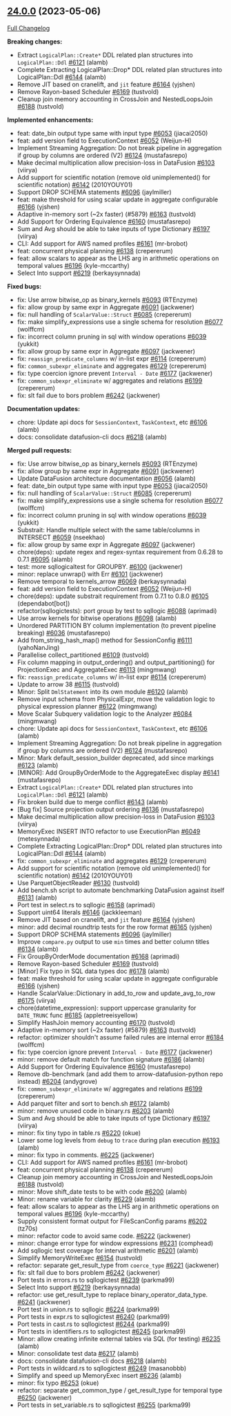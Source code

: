 <!---
  Licensed to the Apache Software Foundation (ASF) under one
  or more contributor license agreements.  See the NOTICE file
  distributed with this work for additional information
  regarding copyright ownership.  The ASF licenses this file
  to you under the Apache License, Version 2.0 (the
  "License"); you may not use this file except in compliance
  with the License.  You may obtain a copy of the License at

    http://www.apache.org/licenses/LICENSE-2.0

  Unless required by applicable law or agreed to in writing,
  software distributed under the License is distributed on an
  "AS IS" BASIS, WITHOUT WARRANTIES OR CONDITIONS OF ANY
  KIND, either express or implied.  See the License for the
  specific language governing permissions and limitations
  under the License.
-->

## [24.0.0](https://github.com/apache/arrow-datafusion/tree/24.0.0) (2023-05-06)

[Full Changelog](https://github.com/apache/arrow-datafusion/compare/23.0.0...24.0.0)

**Breaking changes:**

- Extract `LogicalPlan::Create*` DDL related plan structures into `LogicalPlan::Ddl` [#6121](https://github.com/apache/arrow-datafusion/pull/6121) (alamb)
- Complete Extracting LogicalPlan::Drop\* DDL related plan structures into LogicalPlan::Ddl [#6144](https://github.com/apache/arrow-datafusion/pull/6144) (alamb)
- Remove JIT based on cranelift, and `jit` feature [#6164](https://github.com/apache/arrow-datafusion/pull/6164) (yjshen)
- Remove Rayon-based Scheduler [#6169](https://github.com/apache/arrow-datafusion/pull/6169) (tustvold)
- Cleanup join memory accounting in CrossJoin and NestedLoopsJoin [#6188](https://github.com/apache/arrow-datafusion/pull/6188) (tustvold)

**Implemented enhancements:**

- feat: date_bin output type same with input type [#6053](https://github.com/apache/arrow-datafusion/pull/6053) (jiacai2050)
- feat: add version field to ExecutionContext [#6052](https://github.com/apache/arrow-datafusion/pull/6052) (Weijun-H)
- Implement Streaming Aggregation: Do not break pipeline in aggregation if group by columns are ordered (V2) [#6124](https://github.com/apache/arrow-datafusion/pull/6124) (mustafasrepo)
- Make decimal multiplication allow precision-loss in DataFusion [#6103](https://github.com/apache/arrow-datafusion/pull/6103) (viirya)
- Add support for scientific notation (remove old unimplemented() for scientific notation) [#6142](https://github.com/apache/arrow-datafusion/pull/6142) (2010YOUY01)
- Support DROP SCHEMA statements [#6096](https://github.com/apache/arrow-datafusion/pull/6096) (jaylmiller)
- feat: make threshold for using scalar update in aggregate configurable [#6166](https://github.com/apache/arrow-datafusion/pull/6166) (yjshen)
- Adaptive in-memory sort (~2x faster) (#5879) [#6163](https://github.com/apache/arrow-datafusion/pull/6163) (tustvold)
- Add Support for Ordering Equivalence [#6160](https://github.com/apache/arrow-datafusion/pull/6160) (mustafasrepo)
- Sum and Avg should be able to take inputs of type Dictionary [#6197](https://github.com/apache/arrow-datafusion/pull/6197) (viirya)
- CLI: Add support for AWS named profiles [#6161](https://github.com/apache/arrow-datafusion/pull/6161) (mr-brobot)
- feat: concurrent physical planning [#6138](https://github.com/apache/arrow-datafusion/pull/6138) (crepererum)
- feat: allow scalars to appear as the LHS arg in arithmetic operations on temporal values [#6196](https://github.com/apache/arrow-datafusion/pull/6196) (kyle-mccarthy)
- Select Into support [#6219](https://github.com/apache/arrow-datafusion/pull/6219) (berkaysynnada)

**Fixed bugs:**

- fix: Use arrow bitwise_op as binary_kernels [#6093](https://github.com/apache/arrow-datafusion/pull/6093) (RTEnzyme)
- fix: allow group by same expr in Aggregate [#6091](https://github.com/apache/arrow-datafusion/pull/6091) (jackwener)
- fix: null handling of `ScalarValue::Struct` [#6085](https://github.com/apache/arrow-datafusion/pull/6085) (crepererum)
- fix: make simplify_expressions use a single schema for resolution [#6077](https://github.com/apache/arrow-datafusion/pull/6077) (wolffcm)
- fix: incorrect column pruning in sql with window operations [#6039](https://github.com/apache/arrow-datafusion/pull/6039) (yukkit)
- fix: allow group by same expr in Aggregate [#6097](https://github.com/apache/arrow-datafusion/pull/6097) (jackwener)
- fix: `reassign_predicate_columns` w/ in-list expr [#6114](https://github.com/apache/arrow-datafusion/pull/6114) (crepererum)
- fix: `common_subexpr_eliminate` and aggregates [#6129](https://github.com/apache/arrow-datafusion/pull/6129) (crepererum)
- fix: type coercion ignore prevent `Interval - Date` [#6177](https://github.com/apache/arrow-datafusion/pull/6177) (jackwener)
- fix: `common_subexpr_eliminate` w/ aggregates and relations [#6199](https://github.com/apache/arrow-datafusion/pull/6199) (crepererum)
- fix: slt fail due to bors problem [#6242](https://github.com/apache/arrow-datafusion/pull/6242) (jackwener)

**Documentation updates:**

- chore: Update api docs for `SessionContext`, `TaskContext`, etc [#6106](https://github.com/apache/arrow-datafusion/pull/6106) (alamb)
- docs: consolidate datafusion-cli docs [#6218](https://github.com/apache/arrow-datafusion/pull/6218) (alamb)

**Merged pull requests:**

- fix: Use arrow bitwise_op as binary_kernels [#6093](https://github.com/apache/arrow-datafusion/pull/6093) (RTEnzyme)
- fix: allow group by same expr in Aggregate [#6091](https://github.com/apache/arrow-datafusion/pull/6091) (jackwener)
- Update DataFusion architecture documentation [#6056](https://github.com/apache/arrow-datafusion/pull/6056) (alamb)
- feat: date_bin output type same with input type [#6053](https://github.com/apache/arrow-datafusion/pull/6053) (jiacai2050)
- fix: null handling of `ScalarValue::Struct` [#6085](https://github.com/apache/arrow-datafusion/pull/6085) (crepererum)
- fix: make simplify_expressions use a single schema for resolution [#6077](https://github.com/apache/arrow-datafusion/pull/6077) (wolffcm)
- fix: incorrect column pruning in sql with window operations [#6039](https://github.com/apache/arrow-datafusion/pull/6039) (yukkit)
- Substrait: Handle multiple select with the same table/columns in INTERSECT [#6059](https://github.com/apache/arrow-datafusion/pull/6059) (nseekhao)
- fix: allow group by same expr in Aggregate [#6097](https://github.com/apache/arrow-datafusion/pull/6097) (jackwener)
- chore(deps): update regex and regex-syntax requirement from 0.6.28 to 0.7.1 [#6095](https://github.com/apache/arrow-datafusion/pull/6095) (alamb)
- test: more sqllogicaltest for GROUPBY. [#6100](https://github.com/apache/arrow-datafusion/pull/6100) (jackwener)
- minor: replace unwrap() with Err [#6101](https://github.com/apache/arrow-datafusion/pull/6101) (jackwener)
- Remove temporal to kernels_arrow [#6069](https://github.com/apache/arrow-datafusion/pull/6069) (berkaysynnada)
- feat: add version field to ExecutionContext [#6052](https://github.com/apache/arrow-datafusion/pull/6052) (Weijun-H)
- chore(deps): update substrait requirement from 0.7.1 to 0.8.0 [#6105](https://github.com/apache/arrow-datafusion/pull/6105) (dependabot[bot])
- refactor(sqllogictests): port group by test to sqllogic [#6088](https://github.com/apache/arrow-datafusion/pull/6088) (aprimadi)
- Use arrow kernels for bitwise operations [#6098](https://github.com/apache/arrow-datafusion/pull/6098) (alamb)
- Unordered PARTITION BY column implementation (to prevent pipeline breaking) [#6036](https://github.com/apache/arrow-datafusion/pull/6036) (mustafasrepo)
- Add from_string_hash_map() method for SessionConfig [#6111](https://github.com/apache/arrow-datafusion/pull/6111) (yahoNanJing)
- Parallelise collect_partitioned [#6109](https://github.com/apache/arrow-datafusion/pull/6109) (tustvold)
- Fix column mapping in output_ordering() and output_partitioning() for ProjectionExec and AggregateExec [#6113](https://github.com/apache/arrow-datafusion/pull/6113) (mingmwang)
- fix: `reassign_predicate_columns` w/ in-list expr [#6114](https://github.com/apache/arrow-datafusion/pull/6114) (crepererum)
- Update to arrow 38 [#6115](https://github.com/apache/arrow-datafusion/pull/6115) (tustvold)
- Minor: Split `DmlStatement` into its own module [#6120](https://github.com/apache/arrow-datafusion/pull/6120) (alamb)
- Remove input schema from PhysicalExpr, move the validation logic to physical expression planner [#6122](https://github.com/apache/arrow-datafusion/pull/6122) (mingmwang)
- Move Scalar Subquery validation logic to the Analyzer [#6084](https://github.com/apache/arrow-datafusion/pull/6084) (mingmwang)
- chore: Update api docs for `SessionContext`, `TaskContext`, etc [#6106](https://github.com/apache/arrow-datafusion/pull/6106) (alamb)
- Implement Streaming Aggregation: Do not break pipeline in aggregation if group by columns are ordered (V2) [#6124](https://github.com/apache/arrow-datafusion/pull/6124) (mustafasrepo)
- Minor: Mark default_session_builder deprecated, add since markings [#6123](https://github.com/apache/arrow-datafusion/pull/6123) (alamb)
- [MINOR]: Add GroupByOrderMode to the AggregateExec display [#6141](https://github.com/apache/arrow-datafusion/pull/6141) (mustafasrepo)
- Extract `LogicalPlan::Create*` DDL related plan structures into `LogicalPlan::Ddl` [#6121](https://github.com/apache/arrow-datafusion/pull/6121) (alamb)
- Fix broken build due to merge conflict [#6143](https://github.com/apache/arrow-datafusion/pull/6143) (alamb)
- [Bug fix] Source projection output ordering [#6136](https://github.com/apache/arrow-datafusion/pull/6136) (mustafasrepo)
- Make decimal multiplication allow precision-loss in DataFusion [#6103](https://github.com/apache/arrow-datafusion/pull/6103) (viirya)
- MemoryExec INSERT INTO refactor to use ExecutionPlan [#6049](https://github.com/apache/arrow-datafusion/pull/6049) (metesynnada)
- Complete Extracting LogicalPlan::Drop\* DDL related plan structures into LogicalPlan::Ddl [#6144](https://github.com/apache/arrow-datafusion/pull/6144) (alamb)
- fix: `common_subexpr_eliminate` and aggregates [#6129](https://github.com/apache/arrow-datafusion/pull/6129) (crepererum)
- Add support for scientific notation (remove old unimplemented() for scientific notation) [#6142](https://github.com/apache/arrow-datafusion/pull/6142) (2010YOUY01)
- Use ParquetObjectReader [#6130](https://github.com/apache/arrow-datafusion/pull/6130) (tustvold)
- Add bench.sh script to automate benchmarking DataFusion against itself [#6131](https://github.com/apache/arrow-datafusion/pull/6131) (alamb)
- Port test in select.rs to sqllogic [#6158](https://github.com/apache/arrow-datafusion/pull/6158) (aprimadi)
- Support uint64 literals [#6146](https://github.com/apache/arrow-datafusion/pull/6146) (jackkleeman)
- Remove JIT based on cranelift, and `jit` feature [#6164](https://github.com/apache/arrow-datafusion/pull/6164) (yjshen)
- minor: add decimal roundtrip tests for the row format [#6165](https://github.com/apache/arrow-datafusion/pull/6165) (yjshen)
- Support DROP SCHEMA statements [#6096](https://github.com/apache/arrow-datafusion/pull/6096) (jaylmiller)
- Improve `compare.py` output to use `min` times and better column titles [#6134](https://github.com/apache/arrow-datafusion/pull/6134) (alamb)
- Fix GroupByOrderMode documentation [#6168](https://github.com/apache/arrow-datafusion/pull/6168) (aprimadi)
- Remove Rayon-based Scheduler [#6169](https://github.com/apache/arrow-datafusion/pull/6169) (tustvold)
- [Minor] Fix typo in SQL data types doc [#6178](https://github.com/apache/arrow-datafusion/pull/6178) (alamb)
- feat: make threshold for using scalar update in aggregate configurable [#6166](https://github.com/apache/arrow-datafusion/pull/6166) (yjshen)
- Handle ScalarValue::Dictionary in add_to_row and update_avg_to_row [#6175](https://github.com/apache/arrow-datafusion/pull/6175) (viirya)
- chore(datetime_expression): support uppercase granularity for `DATE_TRUNC` func [#6185](https://github.com/apache/arrow-datafusion/pull/6185) (appletreeisyellow)
- Simplify HashJoin memory accounting [#6170](https://github.com/apache/arrow-datafusion/pull/6170) (tustvold)
- Adaptive in-memory sort (~2x faster) (#5879) [#6163](https://github.com/apache/arrow-datafusion/pull/6163) (tustvold)
- refactor: optimizer shouldn't assume failed rules are internal error [#6184](https://github.com/apache/arrow-datafusion/pull/6184) (wolffcm)
- fix: type coercion ignore prevent `Interval - Date` [#6177](https://github.com/apache/arrow-datafusion/pull/6177) (jackwener)
- minor: remove default match for function signature [#6186](https://github.com/apache/arrow-datafusion/pull/6186) (alamb)
- Add Support for Ordering Equivalence [#6160](https://github.com/apache/arrow-datafusion/pull/6160) (mustafasrepo)
- Remove db-benchmark (and add them to arrow-datafusion-python repo instead) [#6204](https://github.com/apache/arrow-datafusion/pull/6204) (andygrove)
- fix: `common_subexpr_eliminate` w/ aggregates and relations [#6199](https://github.com/apache/arrow-datafusion/pull/6199) (crepererum)
- Add parquet filter and sort to bench.sh [#6172](https://github.com/apache/arrow-datafusion/pull/6172) (alamb)
- minor: remove unused code in binary.rs [#6203](https://github.com/apache/arrow-datafusion/pull/6203) (alamb)
- Sum and Avg should be able to take inputs of type Dictionary [#6197](https://github.com/apache/arrow-datafusion/pull/6197) (viirya)
- minor: fix tiny typo in table.rs [#6220](https://github.com/apache/arrow-datafusion/pull/6220) (okue)
- Lower some log levels from `debug` to `trace` during plan execution [#6193](https://github.com/apache/arrow-datafusion/pull/6193) (alamb)
- minor: fix typo in comments. [#6225](https://github.com/apache/arrow-datafusion/pull/6225) (jackwener)
- CLI: Add support for AWS named profiles [#6161](https://github.com/apache/arrow-datafusion/pull/6161) (mr-brobot)
- feat: concurrent physical planning [#6138](https://github.com/apache/arrow-datafusion/pull/6138) (crepererum)
- Cleanup join memory accounting in CrossJoin and NestedLoopsJoin [#6188](https://github.com/apache/arrow-datafusion/pull/6188) (tustvold)
- minor: Move shift_date tests to be with code [#6200](https://github.com/apache/arrow-datafusion/pull/6200) (alamb)
- Minor: rename variable for clarity [#6229](https://github.com/apache/arrow-datafusion/pull/6229) (alamb)
- feat: allow scalars to appear as the LHS arg in arithmetic operations on temporal values [#6196](https://github.com/apache/arrow-datafusion/pull/6196) (kyle-mccarthy)
- Supply consistent format output for FileScanConfig params [#6202](https://github.com/apache/arrow-datafusion/pull/6202) (tz70s)
- minor: refactor code to avoid same code. [#6222](https://github.com/apache/arrow-datafusion/pull/6222) (jackwener)
- minor: change error type for window expressions [#6231](https://github.com/apache/arrow-datafusion/pull/6231) (comphead)
- Add sqllogic test coverage for interval arithmetic [#6201](https://github.com/apache/arrow-datafusion/pull/6201) (alamb)
- Simplify MemoryWriteExec [#6154](https://github.com/apache/arrow-datafusion/pull/6154) (tustvold)
- refactor: separate get_result_type from `coerce_type` [#6221](https://github.com/apache/arrow-datafusion/pull/6221) (jackwener)
- fix: slt fail due to bors problem [#6242](https://github.com/apache/arrow-datafusion/pull/6242) (jackwener)
- Port tests in errors.rs to sqllogictest [#6239](https://github.com/apache/arrow-datafusion/pull/6239) (parkma99)
- Select Into support [#6219](https://github.com/apache/arrow-datafusion/pull/6219) (berkaysynnada)
- refactor: use get_result_type to replace binary_operator_data_type. [#6241](https://github.com/apache/arrow-datafusion/pull/6241) (jackwener)
- Port test in union.rs to sqllogic [#6224](https://github.com/apache/arrow-datafusion/pull/6224) (parkma99)
- Port tests in expr.rs to sqllogictest [#6240](https://github.com/apache/arrow-datafusion/pull/6240) (parkma99)
- Port tests in cast.rs to sqllogictest [#6244](https://github.com/apache/arrow-datafusion/pull/6244) (parkma99)
- Port tests in identifiers.rs to sqllogictest [#6245](https://github.com/apache/arrow-datafusion/pull/6245) (parkma99)
- Minor: allow creating infinite external tables via SQL (for testing) [#6235](https://github.com/apache/arrow-datafusion/pull/6235) (alamb)
- Minor: consolidate test data [#6217](https://github.com/apache/arrow-datafusion/pull/6217) (alamb)
- docs: consolidate datafusion-cli docs [#6218](https://github.com/apache/arrow-datafusion/pull/6218) (alamb)
- Port tests in wildcard.rs to sqllogictest [#6249](https://github.com/apache/arrow-datafusion/pull/6249) (masanobbb)
- Simplify and speed up MemoryExec insert [#6236](https://github.com/apache/arrow-datafusion/pull/6236) (alamb)
- minor: fix typo [#6253](https://github.com/apache/arrow-datafusion/pull/6253) (okue)
- refactor: separate get_common_type / get_result_type for temporal type [#6250](https://github.com/apache/arrow-datafusion/pull/6250) (jackwener)
- Port tests in set_variable.rs to sqllogictest [#6255](https://github.com/apache/arrow-datafusion/pull/6255) (parkma99)
